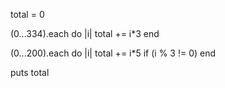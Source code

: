 total = 0

(0...334).each do |i|
   total += i*3 
end

(0...200).each do |i|
   total += i*5 if (i % 3 != 0) 
end

puts total